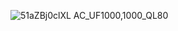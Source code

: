 ![51aZBj0clXL _AC_UF1000,1000_QL80_](https://github.com/user-attachments/assets/148be0e5-4988-405f-b46f-49d52202c685)

